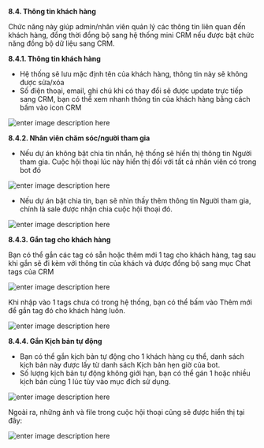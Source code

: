 

 **8.4. Thông tin khách hàng**

Chức năng này giúp admin/nhân viên quản lý các thông tin liên quan đến khách hàng, đồng thời đồng bộ sang hệ thống mini CRM nếu được bật chức năng đồng bộ dữ liệu sang CRM.

**8.4.1. Thông tin khách hàng**

- Hệ thống sẽ lưu mặc định tên của khách hàng, thông tin này sẽ không được sửa/xóa
- Số điện thoại, email, ghi chú khi có thay đổi sẽ được update trực tiếp sang CRM, bạn có thể xem nhanh thông tin của khách hàng bằng cách bấm vào icon CRM

![enter image description here](https://static8.muarecdn.com/original/muare/images/2020/12/26/5827614_27.jpg)

**8.4.2. Nhân viên chăm sóc/người tham gia**

- Nếu dự án không bật chia tin nhắn, hệ thống sẽ hiển thị thông tin Người tham gia. Cuộc hội thoại lúc này hiển thị đối với tất cả nhân viên có trong bot đó

![enter image description here](https://static8.muarecdn.com/original/muare/images/2020/12/26/5827624_29.jpg)

- Nếu dự án bật chia tin, bạn sẽ nhìn thấy thêm thông tin Người tham gia, chính là sale được nhận chia cuộc hội thoại đó.

![enter image description here](https://static8.muarecdn.com/original/muare/images/2020/12/26/5827625_30.jpg)

**8.4.3. Gắn tag cho khách hàng**

Bạn có thể gắn các tag có sẵn hoặc thêm mới 1 tag cho khách hàng, tag sau khi gắn sẽ đi kèm với thông tin của khách và được đồng bộ sang mục Chat tags của CRM 

![enter image description here](https://static8.muarecdn.com/original/muare/images/2020/12/26/5827631_31.jpg)

Khi nhập vào 1 tags chưa có trong hệ thống, bạn có thể bấm vào Thêm mới để gắn tag đó cho khách hàng luôn.

![enter image description here](https://static8.muarecdn.com/original/muare/images/2020/12/26/5827638_32.jpg)

**8.4.4. Gắn Kịch bản tự động**

- Bạn có thể gắn kịch bản tự động cho 1 khách hàng cụ thể, danh sách kịch bản này được lấy từ danh sách Kịch bản hẹn giờ của bot.
- Số lượng kịch bản tự động không giới hạn, bạn có thể gán 1 hoặc nhiều kịch bản cùng 1 lúc tùy vào mục đích sử dụng.

![enter image description here](https://static8.muarecdn.com/original/muare/images/2020/12/26/5827640_34.jpg)

Ngoài ra, những ảnh và file trong cuộc hội thoại cũng sẽ được hiển thị tại đây:

![enter image description here](https://static8.muarecdn.com/original/muare/images/2020/12/26/5827656_35.jpg)












